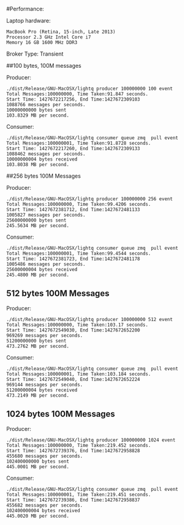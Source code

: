 #Performance:

Laptop hardware:

    MacBook Pro (Retina, 15-inch, Late 2013)
    Processor 2.3 GHz Intel Core i7
    Memory 16 GB 1600 MHz DDR3
    
Broker Type: Transient

##100 bytes, 100M messages

Producer:

    ./dist/Release/GNU-MacOSX/lightq producer 100000000 100 event
    Total Messages:100000000, Time Taken:91.847 seconds.
    Start Time: 1427672217256, End Time:1427672309103
    1088766 messages per seconds.
    10000000000 bytes sent
    103.8329 MB per second.
    
Consumer:

    ./dist/Release/GNU-MacOSX/lightq consumer queue zmq  pull event
    Total Messages:100000001, Time Taken:91.8728 seconds.
    Start Time: 1427672217260, End Time:1427672309133
    1088462 messages per seconds.
    10000000004 bytes received
    103.8038 MB per second.
    
##256 bytes 100M Messages

Producer:

    ./dist/Release/GNU-MacOSX/lightq producer 100000000 256 event
    Total Messages:100000000, Time Taken:99.4206 seconds.
    Start Time: 1427672381712, End Time:1427672481133
    1005827 messages per seconds.
    25600000000 bytes sent
    245.5634 MB per second.
    
Consumer:

    ./dist/Release/GNU-MacOSX/lightq consumer queue zmq  pull event
    Total Messages:100000001, Time Taken:99.4544 seconds.
    Start Time: 1427672381723, End Time:1427672481178
    1005486 messages per seconds.
    25600000004 bytes received
    245.4800 MB per second.
    
## 512 bytes 100M Messages

Producer:

    ./dist/Release/GNU-MacOSX/lightq producer 100000000 512 event
    Total Messages:100000000, Time Taken:103.17 seconds.
    Start Time: 1427672549030, End Time:1427672652200
    969269 messages per seconds.
    51200000000 bytes sent
    473.2762 MB per second.
    
Consumer:

    ./dist/Release/GNU-MacOSX/lightq consumer queue zmq  pull event
    Total Messages:100000001, Time Taken:103.184 seconds.
    Start Time: 1427672549040, End Time:1427672652224
    969144 messages per seconds.
    51200000004 bytes received
    473.2149 MB per second.
    
    
 ## 1024 bytes 100M Messages

Producer:

    ./dist/Release/GNU-MacOSX/lightq producer 100000000 1024 event
    Total Messages:100000000, Time Taken:219.452 seconds.
    Start Time: 1427672739376, End Time:1427672958828
    455680 messages per seconds.
    102400000000 bytes sent
    445.0001 MB per second.
    
Consumer:

    ./dist/Release/GNU-MacOSX/lightq consumer queue zmq  pull event
    Total Messages:100000001, Time Taken:219.451 seconds.
    Start Time: 1427672739386, End Time:1427672958837
    455682 messages per seconds.
    102400000004 bytes received
    445.0020 MB per second.
